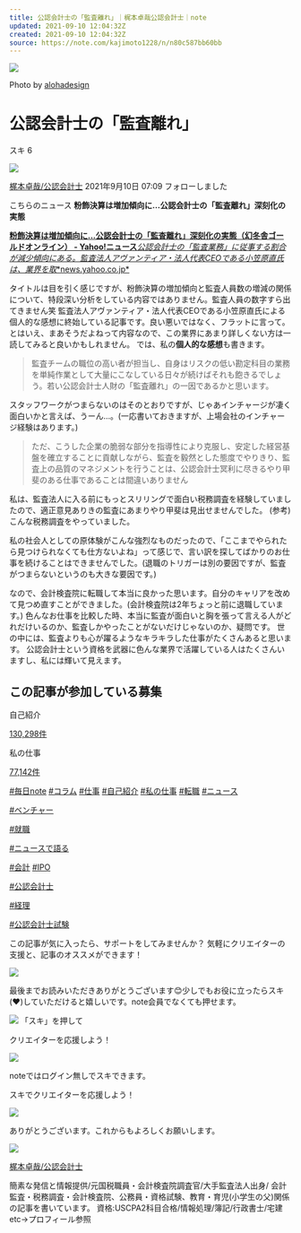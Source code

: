 ```yaml
---
title: 公認会計士の「監査離れ」｜梶本卓哉公認会計士｜note
updated: 2021-09-10 12:04:32Z
created: 2021-09-10 12:04:32Z
source: https://note.com/kajimoto1228/n/n80c587bb60bb
---
```


![](https://assets.st-note.com/production/uploads/images/60834527/rectangle_large_type_2_7514ad35e88578b6873b3bff8f3bae91.png?width=800)

Photo by [alohadesign](https://note.com/alohadesign/n/nd8afb4ed1b23)

#  公認会計士の「監査離れ」

スキ  6

[![](https://assets.st-note.com/production/uploads/images/35973673/profile_b60b4be0aa62942f67a27e03795d2a06.png?width=60)](https://note.com/kajimoto1228)

[梶本卓哉/公認会計士](https://note.com/kajimoto1228)
 2021年9月10日 07:09     フォローしました

こちらのニュース
**粉飾決算は増加傾向に…公認会計士の「監査離れ」深刻化の実態**

[**粉飾決算は増加傾向に…公認会計士の「監査離れ」深刻化の実態（幻冬舎ゴールドオンライン） - Yahoo!ニュース***公認会計士の「監査業務」に従事する割合が減少傾向にある。監査法人アヴァンティア・法人代表CEOである小笠原直氏は、業界を取**news.yahoo.co.jp*](https://news.yahoo.co.jp/articles/889b47a744d3bc970fc2e95e34d302af51fc6ef2)

タイトルは目を引く感じですが、粉飾決算の増加傾向と監査人員数の増減の関係について、特段深い分析をしている内容ではありません。監査人員の数字すら出てきません笑
監査法人アヴァンティア・法人代表CEOである小笠原直氏による個人的な感想に終始している記事です。良い悪いではなく、フラットに言って。
とはいえ、まあそうだよねって内容なので、この業界にあまり詳しくない方は一読してみると良いかもしれません。
では、私の**個人的な感想**も書きます。

> 監査チームの職位の高い者が担当し、自身はリスクの低い勘定科目の業務を単純作業として大量にこなしている日々が続けばそれも飽きるでしょう。若い公認会計士人財の「監査離れ」の一因であるかと思います。

スタッフワークがつまらないのはそのとおりですが、じゃあインチャージが凄く面白いかと言えば、うーん…。(一応書いておきますが、上場会社のインチャージ経験はあります。)

> ただ、こうした企業の脆弱な部分を指導性により克服し、安定した経営基盤を確立することに貢献しながら、監査を毅然とした態度でやりきり、監査上の品質のマネジメントを行うことは、公認会計士冥利に尽きるやり甲斐のある仕事であることは間違いありません

私は、監査法人に入る前にもっとスリリングで面白い税務調査を経験していましたので、適正意見ありきの監査にあまりやり甲斐は見出せませんでした。
(参考)こんな税務調査をやっていました。

私の社会人としての原体験がこんな強烈なものだったので、「ここまでやられたら見つけられなくても仕方ないよね」って感じで、言い訳を探してばかりのお仕事を続けることはできませんでした。(退職のトリガーは別の要因ですが、監査がつまらないというのも大きな要因です。)

なので、会計検査院に転職して本当に良かった思います。自分のキャリアを改めて見つめ直すことができました。(会計検査院は2年ちょっと前に退職しています。)
色んなお仕事を比較した時、本当に監査が面白いと胸を張って言える人がどれだけいるのか、監査しかやったことがないだけじゃないのか、疑問です。
世の中には、監査よりも心が躍るようなキラキラした仕事がたくさんあると思います。
公認会計士という資格を武器に色んな業界で活躍している人はたくさんいますし、私には輝いて見えます。

##  この記事が参加している募集

自己紹介

[130,298件](https://note.com/contest/%E8%87%AA%E5%B7%B1%E7%B4%B9%E4%BB%8B?f=hot)

私の仕事

[77,142件](https://note.com/contest/%E7%A7%81%E3%81%AE%E4%BB%95%E4%BA%8B?f=hot)

[   #毎日note](https://note.com/hashtag/%E6%AF%8E%E6%97%A5note)
[   #コラム](https://note.com/hashtag/%E3%82%B3%E3%83%A9%E3%83%A0)
[   #仕事](https://note.com/hashtag/%E4%BB%95%E4%BA%8B)
[   #自己紹介](https://note.com/hashtag/%E8%87%AA%E5%B7%B1%E7%B4%B9%E4%BB%8B)
[   #私の仕事](https://note.com/hashtag/%E7%A7%81%E3%81%AE%E4%BB%95%E4%BA%8B)
[   #転職](https://note.com/hashtag/%E8%BB%A2%E8%81%B7)
[   #ニュース](https://note.com/hashtag/%E3%83%8B%E3%83%A5%E3%83%BC%E3%82%B9)

[   #ベンチャー](https://note.com/hashtag/%E3%83%99%E3%83%B3%E3%83%81%E3%83%A3%E3%83%BC)

[   #就職](https://note.com/hashtag/%E5%B0%B1%E8%81%B7)

[   #ニュースで語る](https://note.com/hashtag/%E3%83%8B%E3%83%A5%E3%83%BC%E3%82%B9%E3%81%A7%E8%AA%9E%E3%82%8B)

[   #会計](https://note.com/hashtag/%E4%BC%9A%E8%A8%88)
[   #IPO](https://note.com/hashtag/IPO)

[   #公認会計士](https://note.com/hashtag/%E5%85%AC%E8%AA%8D%E4%BC%9A%E8%A8%88%E5%A3%AB)

[   #経理](https://note.com/hashtag/%E7%B5%8C%E7%90%86)

[   #公認会計士試験](https://note.com/hashtag/%E5%85%AC%E8%AA%8D%E4%BC%9A%E8%A8%88%E5%A3%AB%E8%A9%A6%E9%A8%93)

この記事が気に入ったら、サポートをしてみませんか？
気軽にクリエイターの支援と、記事のオススメができます！

[![](https://assets.st-note.com/production/uploads/images/35973673/profile_b60b4be0aa62942f67a27e03795d2a06.png?fit=bounds&format=jpeg&quality=85&width=330)](https://note.com/kajimoto1228)

最後までお読みいただきありがとうございます😊少しでもお役に立ったらスキ(❤️)していただけると嬉しいです。note会員でなくても押せます。

![](https://d291vdycu0ht11.cloudfront.net/nuxt/production/img/suki_white.42595d7.png)   「スキ」を押して

クリエイターを応援しよう！

![](https://d291vdycu0ht11.cloudfront.net/nuxt/production/img/like-no-login.44f961d.gif)

noteではログイン無しでスキできます。

スキでクリエイターを応援しよう！

![](https://assets.st-note.com/production/uploads/images/35973673/profile_b60b4be0aa62942f67a27e03795d2a06.png?width=60&crop=1:1,smart)

ありがとうございます。これからもよろしくお願いします。

[![](https://assets.st-note.com/production/uploads/images/35973673/profile_b60b4be0aa62942f67a27e03795d2a06.png?width=200&crop=1:1,smart)](https://note.com/kajimoto1228)

[梶本卓哉/公認会計士](https://note.com/kajimoto1228)

簡素な発信と情報提供/元国税職員・会計検査院調査官/大手監査法人出身/ 会計監査・税務調査・会計検査院、公務員・資格試験、教育・育児(小学生の父)関係の記事を書いています。 資格:USCPA2科目合格/情報処理/簿記/行政書士/宅建etc→プロフィール参照